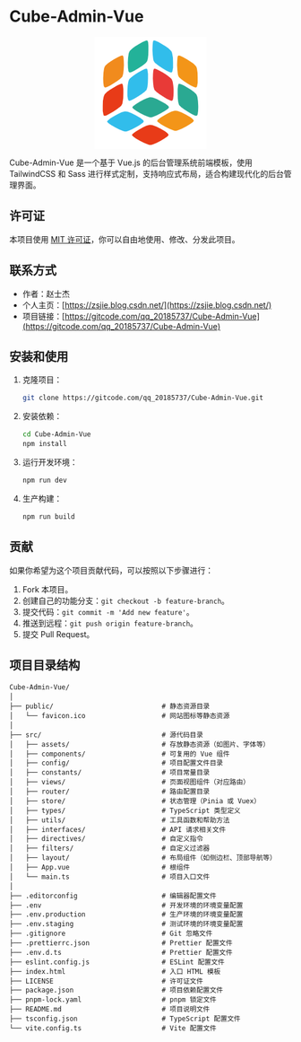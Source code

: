 # Cube-Admin-Vue

<img src="https://raw.githubusercontent.com/ShiJieCloud/MarkDownPicMyself/main/image-2024/20241217151557469.png" alt="20241217151557469" style="display:block; margin-left:auto; margin-right:auto;" />

Cube-Admin-Vue 是一个基于 Vue.js 的后台管理系统前端模板，使用 TailwindCSS 和 Sass 进行样式定制，支持响应式布局，适合构建现代化的后台管理界面。

## 许可证

本项目使用 [MIT 许可证](LICENSE)，你可以自由地使用、修改、分发此项目。

## 联系方式

- 作者：赵士杰
- 个人主页：[https://zsjie.blog.csdn.net/](https://zsjie.blog.csdn.net/)
- 项目链接：[https://gitcode.com/qq_20185737/Cube-Admin-Vue](https://gitcode.com/qq_20185737/Cube-Admin-Vue)

## 安装和使用

1. 克隆项目：

   ```bash
   git clone https://gitcode.com/qq_20185737/Cube-Admin-Vue.git

2. 安装依赖：

   ```bash
   cd Cube-Admin-Vue
   npm install
   ```

3. 运行开发环境：

   ```bash
   npm run dev
   ```

4. 生产构建：

   ```bash
   npm run build
   ```

## 贡献

如果你希望为这个项目贡献代码，可以按照以下步骤进行：

1. Fork 本项目。
2. 创建自己的功能分支：`git checkout -b feature-branch`。
3. 提交代码：`git commit -m 'Add new feature'`。
4. 推送到远程：`git push origin feature-branch`。
5. 提交 Pull Request。

## 项目目录结构

```txt
Cube-Admin-Vue/
│
├── public/                           # 静态资源目录
│   └── favicon.ico                   # 网站图标等静态资源
│
├── src/                              # 源代码目录
│   ├── assets/                       # 存放静态资源（如图片、字体等）
│   ├── components/                   # 可复用的 Vue 组件
│   ├── config/                       # 项目配置文件目录
│   ├── constants/                    # 项目常量目录
│   ├── views/                        # 页面视图组件（对应路由）
│   ├── router/                       # 路由配置目录
│   ├── store/                        # 状态管理（Pinia 或 Vuex）
│   ├── types/                        # TypeScript 类型定义
│   ├── utils/                        # 工具函数和帮助方法
│   ├── interfaces/                   # API 请求相关文件
│   ├── directives/                   # 自定义指令
│   ├── filters/                      # 自定义过滤器
│   ├── layout/                       # 布局组件（如侧边栏、顶部导航等）
│   ├── App.vue                       # 根组件
│   └── main.ts                       # 项目入口文件
│
├── .editorconfig                     # 编辑器配置文件
├── .env                              # 开发环境的环境变量配置
├── .env.production                   # 生产环境的环境变量配置
├── .env.staging                      # 测试环境的环境变量配置
├── .gitignore                        # Git 忽略文件
├── .prettierrc.json                  # Prettier 配置文件
├── .env.d.ts		                  # Prettier 配置文件
├── eslint.config.js                  # ESLint 配置文件
├── index.html                        # 入口 HTML 模板
├── LICENSE                     	  # 许可证文件
├── package.json                      # 项目依赖配置文件
├── pnpm-lock.yaml                    # pnpm 锁定文件
├── README.md                         # 项目说明文件
├── tsconfig.json                     # TypeScript 配置文件
└── vite.config.ts                    # Vite 配置文件
```

